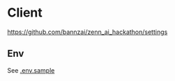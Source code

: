 
# Client
https://github.com/bannzai/zenn_ai_hackathon/settings

## Env
See [.env.sample](./functions/.env.sample)
